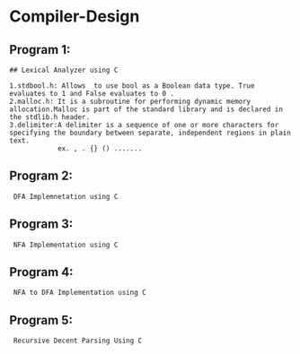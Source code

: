 # Compiler-Design

## Program 1:
    ## Lexical Analyzer using C
    
    1.stdbool.h: Allows  to use bool as a Boolean data type. True evaluates to 1 and False evaluates to 0 . 
    2.malloc.h: It is a subroutine for performing dynamic memory allocation.Malloc is part of the standard library and is declared in the stdlib.h header.
    3.delimiter:A delimiter is a sequence of one or more characters for specifying the boundary between separate, independent regions in plain text.
                ex. , . {} () .......
## Program 2:
     DFA Implemnetation using C
## Program 3:
     NFA Implementation using C
## Program 4:
     NFA to DFA Implementation using C
## Program 5:
     Recursive Decent Parsing Using C
     
